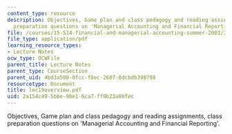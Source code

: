 ```yaml
---
content_type: resource
description: Objectives, Game plan and class pedagogy and reading assignments, class
  preparation questions on 'Managerial Accounting and Financial Reporting'.
file: /courses/15-514-financial-and-managerial-accounting-summer-2003/2a154c495bbe9be16ca7ff9b23a8bfec_lec19overview.pdf
file_type: application/pdf
learning_resource_types:
- Lecture Notes
ocw_type: OCWFile
parent_title: Lecture Notes
parent_type: CourseSection
parent_uid: 4bd3a508-0fcc-f8ec-2607-8dcbdb398798
resourcetype: Document
title: lec19overview.pdf
uid: 2a154c49-5bbe-9be1-6ca7-ff9b23a8bfec
---
```

Objectives, Game plan and class pedagogy and reading assignments, class preparation questions on 'Managerial Accounting and Financial Reporting'.

